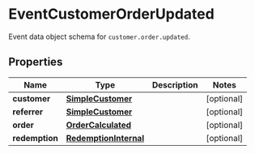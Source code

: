 

# EventCustomerOrderUpdated

Event data object schema for `customer.order.updated`.

## Properties

| Name | Type | Description | Notes |
|------------ | ------------- | ------------- | -------------|
|**customer** | [**SimpleCustomer**](SimpleCustomer.md) |  |  [optional] |
|**referrer** | [**SimpleCustomer**](SimpleCustomer.md) |  |  [optional] |
|**order** | [**OrderCalculated**](OrderCalculated.md) |  |  [optional] |
|**redemption** | [**RedemptionInternal**](RedemptionInternal.md) |  |  [optional] |



